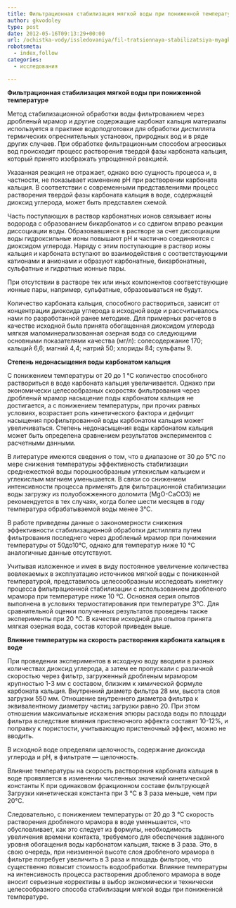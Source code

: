 ```yaml
---
title: Фильтрационная стабилизация мягкой воды при пониженной температуре
author: gkvodoley
type: post
date: 2012-05-16T09:13:29+00:00
url: /ochistka-vody/issledovaniya/fil-tratsionnaya-stabilizatsiya-myagkoj-vody-pri-ponizhennoj-temperature.html
robotsmeta:
  - index,follow
categories:
  - исследования

---
```

 **Фильтрационная стабилизация мягкой воды при пониженной температуре**
  
Метод стабилизационной обработки воды фильтрованием через дробленый мрамор и другие содержащие карбонат кальция материалы используется в практике водоподготовки для обработки дистиллята термических опреснительных установок, природных вод и в ряде других случаев. При обработке фильтрационным способом агреосивых вод происходит процесс растворения твердой фазы карбоната кальция, который принято изображать упрощенной реакцией.
  
Указанная реакция не отражает, однако всю сущность процесса и, в частности, не показывает изменение рН при растворении карбоната кальция. В соответствии с современными представлениями процесс растворения твердой фазы карбоната кальция в воде, содержащей диоксид углерода, может быть представлен схемой.
  
Часть поступающих в раствор карбонатных ионов связывает ионы водорода с образованием бикарбонатов и со сдвигом вправо реакции диссоциации воды. Образовавшиеся в растворе за счет диссоциации воды гидроксильные ионы повышают рН и частично соединяются с диоксидом углерода. Наряду с этим поступающие в раствор ионы кальция и карбоната вступают во взаимодействия с соответствующими катионами и анионами и образуют карбонатные, бикарбонатные, сульфатные и гидратные ионные пары.
  
При отсутствии в растворе тех или иных компонентов соответствующие ионные пары, например, сульфатные, образовываться не будут.
  
Количество карбоната кальция, способного раствориться, зависит от концентрации диоксида углерода в исходной воде и рассчитывалось нами по разработанной ранее методике. Для примерных расчетов в качестве исходной была принята обогащенная диоксидом углерода мягкая маломинерализованная озерная вода со следующими основными показателями качества (мг/л): солесодержание 170; кальций 6,6; магний 4,4; натрий 50; хлориды 84; сульфаты 9.

 **Степень недонасыщения воды карбонатом кальция** 
  
С понижением температуры от 20 до 1 °С количество способного раствориться в воде карбоната кальция увеличивается. Однако при экономически целесообразных скоростях фильтрования через дробленый мрамор насыщение поды карбонатом кальция не достигается, а с понижением температуры, при прочих равных условиях, возрастает роль кинетического фактора и дефицит насыщения профильтрованной воды карбонатом кальция может увеличиваться. Степень недонасыщения воды карбонатом кальция может быть определена сравнением результатов экспериментов с расчетными данными.
  
В литературе имеются сведения о том, что в диапазоне от 30 до 5°С по мере снижения температуры эффективность стабилизации среднежесткой воды порошкообразным углекислым кальцием и углекислым магнием уменьшается. В связи со снижением интенсивности процесса применять для фильтрационной стабилизации воды загрузку из полуобожженного доломита (MgO-СаСО3) не рекомендуется в тех случаях, когда более шести месяцев в году температура обрабатываемой воды менее 3°С.
  
В работе приведены данные о закономерности снижения эффективности стабилизационной обработки дистиллята путем фильтрования последнего через дробленый мрамор при понижении температуры от 50до10°С, однако для температур ниже 10 °С аналогичные данные отсутствуют.
  
Учитывая изложенное и имея в виду постоянное увеличение количества вовлекаемых в эксплуатацию источников мягкой воды с пониженной температурой, представилось целесообразным исследовать кинетику процесса фильтрационной стабилизации с использованием дробленого мрамора при температуре ниже 10 °С. Основная серия опытов выполнена в условиях термостатирования при температуре 3°С. Для сравнительной оценки полученных результатов проведены также эксперименты при 20 °С. В качестве исходной для опытов принята мягкая озерная вода, состав которой приведен выше.

 **Влияние температуры на скорость растворения карбоната кальция в воде** 
  
При проведении экспериментов в исходную воду вводили в разных количествах диоксид углерода, а затем ее пропускали с различной скоростью через фильтр, загруженный дробленым мрамором крупностью 1-3 мм с составом, близким к химической формуле карбоната кальция. Внутренний диаметр фильтра 28 мм, высота слоя загрузки 550 мм. Отношение внутреннего диаметра фильтра к эквивалентному диаметру частиц загрузки равно 20. При этом отношении максимальные искажения эпюры расхода воды по площади фильтра вследствие влияния пристеночного эффекта составят 10-12%, и поправку к пористости, учитывающую пристеночный эффект, можно не вводить.
  
В исходной воде определяли щелочность, содержание диоксида углерода и рН, в фильтрате &#8212; щелочность.
  
Влияние температуры на скорость растворения карбоната кальция в воде проявляется в изменении численных значений кинетической константы К при одинаковом фракционном составе фильтрующей Загрузки кинетическая константа при 3 °С в 3 раза меньше, чем при 20°С.
  
Следовательно, с понижением температуры от 20 до 3 °С скорость растворения дробленого мрамора в воде уменьшается, что обусловливает, как это следует из формулы, необходимость увеличения времени контакта, требуемого для обеспечения заданного уровня обогащения воды карбонатом кальция, также в 3 раза. Это, в свою очередь, при неизменной высоте слоя дробленого мрамора в фильтре потребует увеличить в 3 раза и площадь фильтров, что существенно повысит стоимость водообработки. Влияние температуры на интенсивность процесса растворения дробленого мрамора в воде вносит серьезные коррективы в выбор экономически и технически целесообразного способа стабилизации мягкой воды при пониженной температуре.